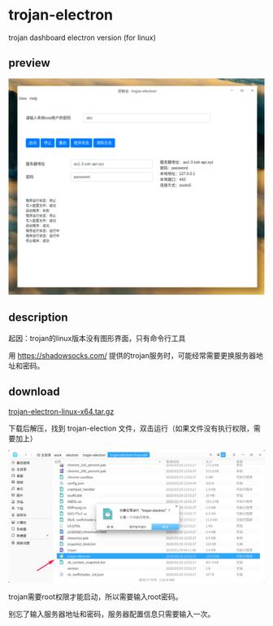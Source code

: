 # trojan-electron

trojan dashboard electron version (for linux)

## preview

![preview](package/preview.png)

## description

起因：trojan的linux版本没有图形界面，只有命令行工具

用 https://shadowsocks.com/ 提供的trojan服务时，可能经常需要更换服务器地址和密码。

## download

[trojan-electron-linux-x64.tar.gz](https://github.com/smallyunet/trojan-electron/releases/download/v0.0.1/trojan-electron-linux-x64.tar.gz)

下载后解压，找到 trojan-election 文件，双击运行（如果文件没有执行权限，需要加上）

![operation](package/operation.png)

trojan需要root权限才能启动，所以需要输入root密码。

别忘了输入服务器地址和密码，服务器配置信息只需要输入一次。


